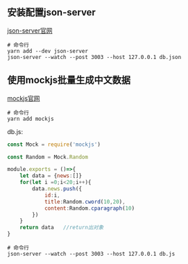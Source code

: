 ## 安装配置json-server
[json-server官网](https://github.com/typicode/json-server) 
```
# 命令行
yarn add --dev json-server
json-server --watch --post 3003 --host 127.0.0.1 db.json
```
## 使用mockjs批量生成中文数据
[mockjs官网](http://mockjs.com/) 
```
# 命令行
yarn add mockjs
```
db.js:
```js
const Mock = require('mockjs')

const Random = Mock.Random

module.exports = ()=>{
    let data = {news:[]}
    for(let i =0;i<20;i++){
        data.news.push({
            id:i,
            title:Random.cword(10,20),
            content:Random.cparagraph(10)
        })
    }
    return data   //return出对象
}
```
```
# 命令行
json-server --watch --post 3003 --host 127.0.0.1 db.js
```
